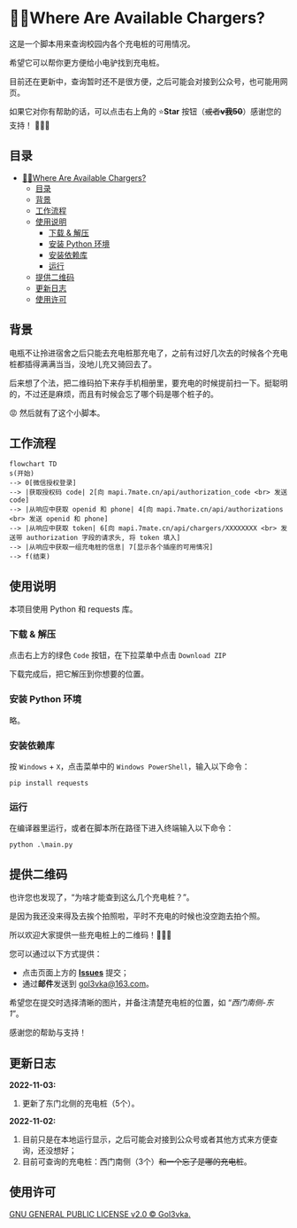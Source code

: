 # :electric_plug::rage:Where Are Available Chargers?

这是一个脚本用来查询校园内各个充电桩的可用情况。

希望它可以帮你更方便给小电驴找到充电桩。

目前还在更新中，查询暂时还不是很方便，之后可能会对接到公众号，也可能用网页。

如果它对你有帮助的话，可以点击右上角的 :star:**Star** 按钮（~~或者**v我50**~~）感谢您的支持！ :tada::tada::tada:

## 目录

- [:electric_plug::rage:Where Are Available Chargers?](#electric_plugragewhere-are-available-chargers)
  - [目录](#目录)
  - [背景](#背景)
  - [工作流程](#工作流程)
  - [使用说明](#使用说明)
    - [下载 & 解压](#下载--解压)
    - [安装 Python 环境](#安装-python-环境)
    - [安装依赖库](#安装依赖库)
    - [运行](#运行)
  - [提供二维码](#提供二维码)
  - [更新日志](#更新日志)
  - [使用许可](#使用许可)

## 背景

电瓶不让拎进宿舍之后只能去充电桩那充电了，之前有过好几次去的时候各个充电桩都插得满满当当，没地儿充又骑回去了。

后来想了个法，把二维码拍下来存手机相册里，要充电的时候提前扫一下。挺聪明的，不过还是麻烦，而且有时候会忘了哪个码是哪个桩子的。

:rage: 然后就有了这个小脚本。

## 工作流程

```mermaid
flowchart TD
s(开始)
--> 0[微信授权登录]
--> |获取授权码 code| 2[向 mapi.7mate.cn/api/authorization_code <br> 发送 code]
--> |从响应中获取 openid 和 phone| 4[向 mapi.7mate.cn/api/authorizations <br> 发送 openid 和 phone]
--> |从响应中获取 token| 6[向 mapi.7mate.cn/api/chargers/XXXXXXXX <br> 发送带 authorization 字段的请求头, 将 token 填入]
--> |从响应中获取一组充电桩的信息| 7[显示各个插座的可用情况]
--> f(结束)
```

## 使用说明

本项目使用 Python 和 requests 库。

### 下载 & 解压

点击右上方的绿色 ```Code``` 按钮，在下拉菜单中点击 ```Download ZIP```

下载完成后，把它解压到你想要的位置。

### 安装 Python 环境

略。

### 安装依赖库

按 ```Windows``` + ```X```，点击菜单中的 ```Windows PowerShell```，输入以下命令：

```shell
pip install requests
```

### 运行

在编译器里运行，或者在脚本所在路径下进入终端输入以下命令：

```shell
python .\main.py
```

## 提供二维码

也许您也发现了，“为啥才能查到这么几个充电桩？”。

是因为我还没来得及去挨个拍照啦，平时不充电的时候也没空跑去拍个照。

所以欢迎大家提供一些充电桩上的二维码！:tada::tada::tada:

您可以通过以下方式提供：

- 点击页面上方的 [**Issues**](https://github.com/Golevka2001/Where-Are-Available-Chargers/issues) 提交；
- 通过**邮件**发送到 gol3vka@163.com。

希望您在提交时选择清晰的图片，并备注清楚充电桩的位置，如 “*西门南侧-东1*”。

感谢您的帮助与支持！

## 更新日志

**2022-11-03:**

1. 更新了东门北侧的充电桩（5个）。

**2022-11-02:**

1. 目前只是在本地运行显示，之后可能会对接到公众号或者其他方式来方便查询，还没想好；
2. 目前可查询的充电桩：西门南侧（3个）~~和一个忘了是哪的充电桩~~。

## 使用许可

[GNU GENERAL PUBLIC LICENSE v2.0 © Gol3vka.](./LICENSE)
